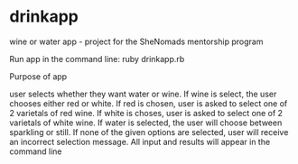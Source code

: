 # drinkapp
wine or water app - project for the SheNomads mentorship program

Run app in the command line:
ruby drinkapp.rb

Purpose of app

user selects whether they want water or wine.  If wine is select, the user chooses either red or white. If red is chosen, user is asked to select one of 2 varietals of red wine. If white is choses, user is asked to select one of 2 varietals of white wine.  If water is selected, the user will choose between sparkling or still. If none of the given options are selected, user will receive an incorrect selection message. All input and results will appear in the command line
